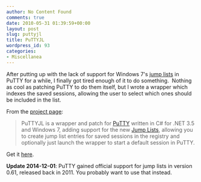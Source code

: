 ```yaml
---
author: No Content Found
comments: true
date: 2010-05-31 01:39:59+00:00
layout: post
slug: puttyjl
title: PuTTYJL
wordpress_id: 93
categories:
- Miscellanea
---
```


After putting up with the lack of support for Windows 7's [jump
lists](http://windows.microsoft.com/en-us/windows7/products/features/jump-lists)
in PuTTY for a while, I finally got tired enough of it to do something.  Nothing
as cool as patching PuTTY to do them itself, but I wrote a wrapper which indexes
the saved sessions, allowing the user to select which ones should be included in
the list.

From the [project page](/projects/puttyjl.html):

> PuTTYJL is a wrapper and patch for
> [PuTTY](http://www.chiark.greenend.org.uk/%7Esgtatham/putty/) written in C#
> for .NET 3.5 and Windows 7,  adding support for the new [Jump
> Lists](http://windows.microsoft.com/en-us/windows7/products/features/jump-lists),
> allowing you to create jump list  entries for saved sessions in the registry
> and optionally just launch  the wrapper to start a default session in
> PuTTY.

Get it [here](/projects/puttyjl.html).

**Update 2014-12-01**: PuTTY gained official support for jump lists in
version 0.61, released back in 2011. You probably want to use that instead.
